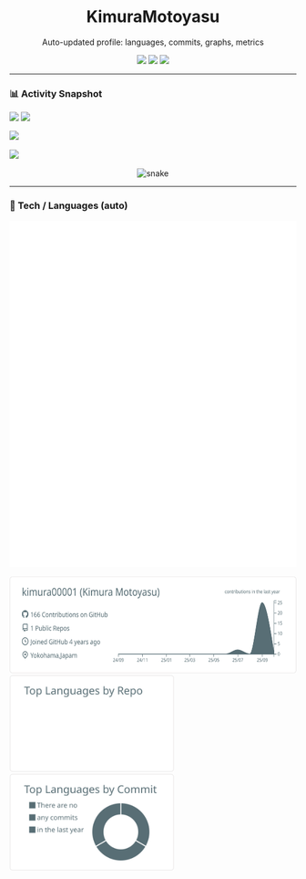 <!-- ===== Profile Header (文章ほぼナシ) ===== -->
<h1 align="center">KimuraMotoyasu</h1>
<p align="center">Auto-updated profile: languages, commits, graphs, metrics</p>

<!-- Badges（自動値） -->
<p align="center">
  <img src="https://komarev.com/ghpvc/?username=kimura00001&label=views&style=flat" />
  <img src="https://img.shields.io/github/followers/kimura00001?style=flat" />
  <img src="https://img.shields.io/badge/timezone-Asia%2FTokyo-informational" />
</p>

---

### 📊 Activity Snapshot
<p>
  <img src="https://github-readme-stats.vercel.app/api?username=kimura00001&show_icons=true&include_all_commits=true&count_private=true&hide=issues&rank_icon=github" height="130" />
  <img src="https://github-readme-stats.vercel.app/api/top-langs/?username=kimura00001&layout=compact&langs_count=8&hide=css,scss,html" height="130" />
</p>

<!-- 連続コミット -->
<p>
  <img src="https://streak-stats.demolab.com?user=kimura00001" height="130" />
</p>

<!-- 貢献グラフ（SVG生成） -->
<p>
  <img src="https://raw.githubusercontent.com/kimura00001/kimura00001/output/activity-graph.svg" />
</p>

<!-- Snake（SVG生成） -->
<p align="center">
  <img src="https://raw.githubusercontent.com/kimura00001/kimura00001/output/snake.svg" alt="snake"/>
</p>

---

### 🧠 Tech / Languages (auto)
<!-- lowlighter/metrics が毎週生成する総合ダッシュボード -->
<p align="left">
  <img src="https://raw.githubusercontent.com/kimura00001/kimura00001/main/github-metrics.svg" />
</p>

<!-- Profile Summary Cards（自動生成 / 見た目を少しだけ豪華に） -->
<p>
  <img src="https://raw.githubusercontent.com/kimura00001/kimura00001/main/profile-summary-card-output/default/0-profile-details.svg" height="170" />
  <img src="https://raw.githubusercontent.com/kimura00001/kimura00001/main/profile-summary-card-output/default/1-repos-per-language.svg" height="170" />
  <img src="https://raw.githubusercontent.com/kimura00001/kimura00001/main/profile-summary-card-output/default/2-most-commit-language.svg" height="170" />
</p>

<!-- 必要なら下を外す：実コーディング時間（WakaTime導入時） -->
<!--
### ⏱ Coding Time (WakaTime)
<p>
  <img src="https://raw.githubusercontent.com/kimura00001/kimura00001/main/images/wakatime.svg" />
</p>
-->

<!-- 業務先やプロジェクト名は書かない方針。文章は極小、ほぼ全部自動。 -->
